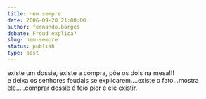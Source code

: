 ```yaml
---
title: nem sempre
date: 2006-09-20 21:00:00
author: fernando.borges
debate: Freud explica?
slug: nem-sempre
status: publish 
type: post
---
```


existe um dossie, existe a compra, põe os dois na mesa!!!  
e deixa os senhores feudais se explicarem....existe o fato...mostra ele.....comprar dossie é feio pior é ele existir.
